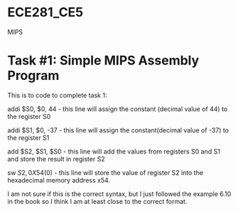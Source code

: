 ECE281_CE5
==========

MIPS

# Task #1: Simple MIPS Assembly Program

This is to code to complete task 1:
  
  addi $S0, $0, 44 - this line will assign the constant (decimal value of 44) to the register S0
  
  addi $S1, $0, -37 - this line will assign the constant(decimal value of -37) to the register S1
  
  add $S2, $S1, $S0 - this line will add the values from registers S0 and S1 and store the result in register S2
  
  sw $S2, 0X54($0) - this line will store the value of register S2 into the hexadecimal memory address x54.
  
I am not sure if this is the correct syntax, but I just followed the example 6.10 in the book so I think I am at least close to the 
correct format.
